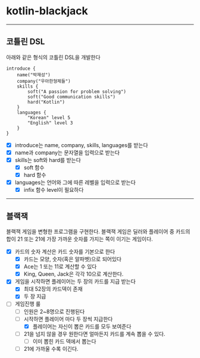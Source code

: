 # kotlin-blackjack
***
## 코틀린 DSL
아래와 같은 형식의 코틀린 DSL을 개발한다
```
introduce {
    name("박재성")
    company("우아한형제들")
    skills {
        soft("A passion for problem solving")
        soft("Good communication skills")
        hard("Kotlin")
    }
    languages {
        "Korean" level 5
        "English" level 3
    }
}
```
- [x] introduce는 name, company, skills, languages를 받는다
- [x] name과 company는 문자열을 입력으로 받는다
- [x] skills는 soft와 hard를 받는다
  - [x] soft 함수
  - [x] hard 함수
- [x] languages는 언어와 그에 따른 레벨을 입력으로 받는다
  - [x] infix 함수 level이 필요하다

***
## 블랙잭
블랙잭 게임을 변형한 프로그램을 구현한다. 블랙잭 게임은 딜러와 플레이어 중 카드의 합이 21 또는 21에 가장 가까운 숫자를 가지는 쪽이 이기는 게임이다.

- [x] 카드의 숫자 계산은 카드 숫자를 기본으로 한다
  - [x] 카드는 모양, 숫자(혹은 알파벳)으로 되어있다
  - [x] Ace는 1 또는 11로 계산할 수 있다
  - [x] King, Queen, Jack은 각각 10으로 계산한다.
- [x] 게임을 시작하면 플레이어는 두 장의 카드를 지급 받는다 
  - [x] 최대 52장의 카드덱이 존재
  - [x] 두 장 지급
- [ ] 게임진행 룰
  - [ ] 인원은 2~8명으로 진행된다
  - [ ] 시작하면 플레이어 마다 두 장씩 지급한다
    - [x] 플레이어는 자신이 뽑은 카드를 모두 보여준다
  - [ ] 21을 넘지 않을 경우 원한다면 얼마든지 카드를 계속 뽑을 수 있다.
    - [ ] 이미 뽑힌 카드 덱에서 뽑는다
  - [ ] 21에 가까울 수록 이긴다.